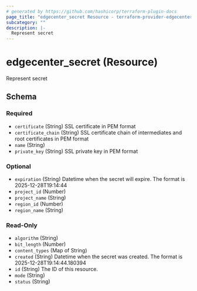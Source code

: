 ```yaml
---
# generated by https://github.com/hashicorp/terraform-plugin-docs
page_title: "edgecenter_secret Resource - terraform-provider-edgecenter"
subcategory: ""
description: |-
  Represent secret
---
```


# edgecenter_secret (Resource)

Represent secret



<!-- schema generated by tfplugindocs -->
## Schema

### Required

- `certificate` (String) SSL certificate in PEM format
- `certificate_chain` (String) SSL certificate chain of intermediates and root certificates in PEM format
- `name` (String)
- `private_key` (String) SSL private key in PEM format

### Optional

- `expiration` (String) Datetime when the secret will expire. The format is 2025-12-28T19:14:44
- `project_id` (Number)
- `project_name` (String)
- `region_id` (Number)
- `region_name` (String)

### Read-Only

- `algorithm` (String)
- `bit_length` (Number)
- `content_types` (Map of String)
- `created` (String) Datetime when the secret was created. The format is 2025-12-28T19:14:44.180394
- `id` (String) The ID of this resource.
- `mode` (String)
- `status` (String)


